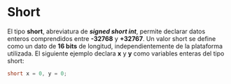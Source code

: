 # Short

El tipo **short**, abreviatura de ***signed short int***, permite declarar datos enteros comprendidos entre **-32768** y **+32767**. Un valor short se define como un dato de **16 bits** de longitud, independientemente de la plataforma utilizada. El siguiente ejemplo declara **x** y **y** como variables enteras del tipo short:
```c
short x = 0, y = 0;
```

<!--stackedit_data:
eyJoaXN0b3J5IjpbMTY3MTc5OTIxMl19
-->
